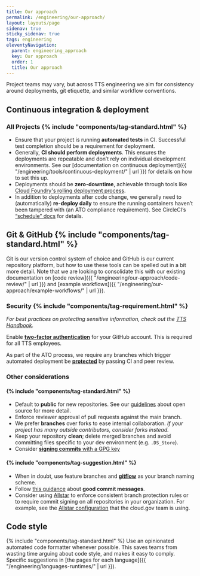 ```yaml
---
title: Our approach
permalink: /engineering/our-approach/
layout: layouts/page
sidenav: true
sticky_sidenav: true
tags: engineering
eleventyNavigation:
  parent: engineering_approach
  key: Our approach
  order: 1
  title: Our approach
---
```


Project teams may vary, but across TTS engineering we aim for consistency around deployments, git etiquette, and similar workflow conventions.

## Continuous integration & deployment

### All Projects {% include "components/tag-standard.html" %}

- Ensure that your project is running **automated tests** in CI. Successful test completion should be a requirement for deployment.
- Generally, **CI should perform deployments**. This ensures the deployments are repeatable and don’t rely on individual development environments. See our [documentation on continuous deployment]({{ "/engineering/tools/continuous-deployment/" | url }}) for details on how to set this up.
- Deployments should be **zero-downtime**, achievable through tools like [Cloud Foundry's rolling deployment process](https://docs.cloudfoundry.org/devguide/deploy-apps/rolling-deploy.html).
- In addition to deployments after code change, we generally need to (automatically) **re-deploy daily** to ensure the running containers haven’t been tampered with (an ATO compliance requirement). See CircleCI’s [“schedule” docs](https://circleci.com/docs/2.0/configuration-reference/#schedule) for details.

## Git & GitHub {% include "components/tag-standard.html" %}
Git is our version control system of choice and GitHub is our current repository platform, but how to use these tools can be spelled out in a bit more detail. Note that we are looking to consolidate this with our existing documentation on [code review]({{ "/engineering/our-approach/code-review/" | url }}) and [example workflows]({{ "/engineering/our-approach/example-workflows/" | url }}).

### Security {% include "components/tag-requirement.html" %}
_For best practices on protecting sensitive information, check out the [TTS Handbook](https://handbook.tts.gsa.gov/sensitive-information/#protecting-tts-systems)._

Enable [**two-factor authentication**](https://help.github.com/articles/about-two-factor-authentication/) for your GitHub account. This is required for all TTS employees.

As part of the ATO process, we require any branches which trigger automated deployment be [**protected**](https://help.github.com/articles/about-protected-branches/) by passing CI and peer review.

### Other considerations

#### {% include "components/tag-standard.html" %}
* Default to **public** for new repositories. See our [guidelines](https://github.com/18F/open-source-policy/blob/master/practice.md) about open source for more detail.
* Enforce reviewer approval of pull requests against the main branch.
* We prefer **branches** over forks to ease internal collaboration. *If your project has many outside contributors, consider forks instead.*
* Keep your repository **clean**; delete merged branches and avoid committing files specific to your dev environment (e.g. `.DS_Store`).
* Consider [**signing commits** with a GPG key](https://help.github.com/articles/signing-commits-with-gpg/)


#### {% include "components/tag-suggestion.html" %}
* When in doubt, use feature branches and [**gitflow**](http://nvie.com/posts/a-successful-git-branching-model/) as your branch naming scheme.
* Follow [this guidance](http://tbaggery.com/2008/04/19/a-note-about-git-commit-messages.html) about **good commit messages**.
* Consider using [Allstar](https://github.com/ossf/allstar) to enforce consistent branch protection rules or to require commit signing on all repositories in your organization. For example, see the [Allstar configuration](https://github.com/cloud-gov/.allstar) that the cloud.gov team is using.

## Code style

{% include "components/tag-standard.html" %} Use an opinionated automated code formatter whenever possible. This saves teams from wasting time arguing about code style, and makes it easy to comply. Specific suggestions in [the pages for each language]({{ "/engineering/languages-runtimes/" | url }}).

